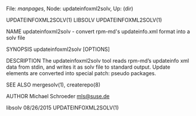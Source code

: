 File: *manpages*,  Node: updateinfoxml2solv,  Up: (dir)

UPDATEINFOXML2SOLV(1)               LIBSOLV              UPDATEINFOXML2SOLV(1)



NAME
       updateinfoxml2solv - convert rpm-md's updateinfo.xml format into a solv
       file

SYNOPSIS
       updateinfoxml2solv [OPTIONS]

DESCRIPTION
       The updateinfoxml2solv tool reads rpm-md’s updateinfo xml data from
       stdin, and writes it as solv file to standard output. Update elements
       are converted into special patch: pseudo packages.

SEE ALSO
       mergesolv(1), createrepo(8)

AUTHOR
       Michael Schroeder <mls@suse.de>



libsolv                           08/26/2015             UPDATEINFOXML2SOLV(1)
